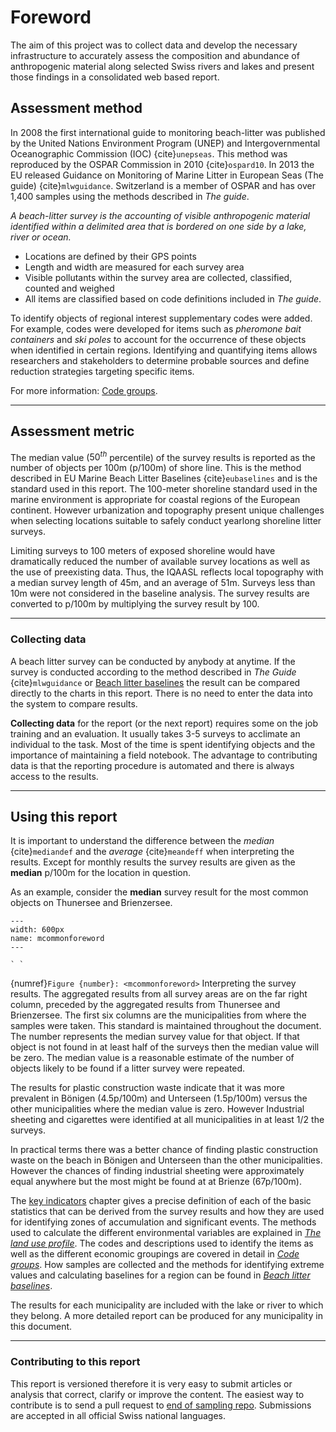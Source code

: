 # Foreword

The aim of this project was to collect data and develop the necessary infrastructure to accurately assess the composition and abundance of anthropogenic material along selected Swiss rivers and lakes and present those findings in a consolidated web based report. 

## Assessment method

In 2008 the first international guide to monitoring beach-litter was published by the United Nations Environment Program (UNEP) and Intergovernmental Oceanographic Commission (IOC) {cite}`unepseas`. This method was reproduced by the OSPAR Commission in 2010 {cite}`ospard10`. In 2013 the EU released Guidance on Monitoring of Marine Litter in European Seas (The guide) {cite}`mlwguidance`. Switzerland is a member of OSPAR and has over 1,400 samples using the methods described in _The guide_. 

*A beach-litter survey is the accounting of visible anthropogenic material identified within a delimited area that is bordered on one side by a lake, river or ocean.*

* Locations are defined by their GPS points 
* Length and width are measured for each survey area 
* Visible pollutants within the survey area are collected, classified, counted and weighed
* All items are classified based on code definitions included in _The guide_.

To identify objects of regional interest supplementary codes were added. For example, codes were developed for items such as _pheromone bait containers_ and _ski poles_ to account for the occurrence of these objects when identified in certain regions. Identifying and quantifying items allows researchers and stakeholders to determine probable sources and define reduction strategies targeting specific items. 

For more information: [Code groups](codegroups).

---

## Assessment metric

The median value ($50^{th}$ percentile) of the survey results is reported as the number of objects per 100m (p/100m) of shore line. This is the method described in EU Marine Beach Litter Baselines {cite}`eubaselines` and is the standard used in this report. The 100-meter shoreline standard used in the marine environment is appropriate for coastal regions of the European continent. However urbanization and topography present unique challenges when selecting locations suitable to safely conduct yearlong shoreline litter surveys. 

Limiting surveys to 100 meters of exposed shoreline would have dramatically reduced the number of available survey locations as well as the use of preexisting data. Thus, the IQAASL reflects local topography with a median survey length of 45m, and an average of 51m. Surveys less than 10m were not considered in the baseline analysis. The survey results are converted to p/100m by multiplying the survey result by 100.

---

### Collecting data

A beach litter survey can be conducted by anybody at anytime. If the survey is conducted according to the method described in _The Guide_ {cite}`mlwguidance` or [Beach litter baselines](threshhold) the result can be compared directly to the charts in this report. There is no need to enter the data into the system to compare results.

**Collecting data** for the report (or the next report) requires some on the job training and an evaluation. It usually takes 3-5 surveys to acclimate an individual to the task. Most of the time is spent identifying objects and the importance of maintaining a field notebook. The advantage to contributing data is that the reporting procedure is automated and there is always access to the results.

---

## Using this report

It is important to understand the difference between the _median_ {cite}`mediandef` and the _average_ {cite}`meandeff` when interpreting the results. Except for monthly results the survey results are given as the __median__ p/100m for the location in question. 

As an example, consider the __median__ survey result for the most common objects on Thunersee and Brienzersee.


```{figure} resources/images/tbexample.jpeg
---
width: 600px
name: mcommonforeword
---

` `

```

{numref}`Figure {number}: <mcommonforeword>` Interpreting the survey results. The aggregated results from all survey areas are on the far right column, preceded by the aggregated results from Thunersee and Brienzersee. The first six columns are the municipalities from where the samples were taken. This standard is maintained throughout the document. The number represents the median survey value for that object. If that object is not found in at least half of the surveys then the median value will be zero. The median value is a reasonable estimate of the number of objects likely to be found if a litter survey were repeated. 

The results for plastic construction waste indicate that it was more prevalent in Bönigen \(4.5p/100m\) and Unterseen \(1.5p/100m\) versus the other municipalities where the median value is zero. However Industrial sheeting and cigarettes were identified at all municipalities in at least 1/2 the surveys.

In practical terms there was a better chance of finding plastic construction waste on the beach in Bönigen and Unterseen than the other municipalities. However the chances of finding industrial sheeting were approximately equal anywhere but the most might be found at at Brienze (67p/100m).

The [key indicators](keyindicators) chapter gives a precise definition of each of the basic statistics that can be derived from the survey results
and how they are used for identifying zones of accumulation and significant events. The methods used to calculate the different 
environmental variables are explained in [_The land use profile_](luseprofile). The codes and descriptions used to identify the
items as well as the different economic groupings are covered in detail in [_Code groups_](codegroups). How samples are collected and the
methods for identifying extreme values and calculating baselines for a region can be found in [_Beach litter baselines_](threshhold).

The results for each municipality are included with the lake or river to which they belong. A more detailed report can be produced for any
municipality in this document.

---

### Contributing to this report

This report is versioned therefore it is very easy to submit articles or analysis that correct, clarify or improve the content. The easiest way to contribute is to send a pull request to [end of sampling repo](https://github.com/hammerdirt-analyst/IQAASL-End-0f-Sampling-2021). Submissions are accepted in all official Swiss national languages. 
